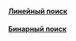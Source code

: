 #### [Линейный поиск](linear-search/linear-search.md)
#### [Бинарный поиск](binary-search/binary-search.md)
